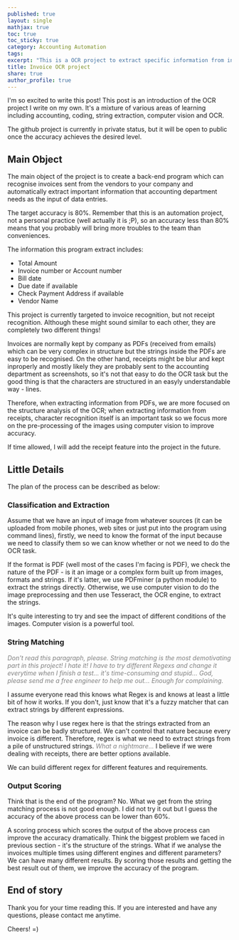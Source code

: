 ```yaml
---
published: true
layout: single
mathjax: true
toc: true
toc_sticky: true
category: Accounting Automation
tags:
excerpt: "This is a OCR project to extract specific information from invoices/receipts"
title: Invoice OCR project
share: true
author_profile: true
---
```


I'm so excited to write this post! This post is an introduction of the OCR project I write on my own. It's a mixture of various areas of learning including accounting, coding, string extraction, computer vision and OCR.

The github project is currently in private status, but it will be open to public once the accuracy achieves the desired level.

## Main Object
The main object of the project is to create a back-end program which can recognise invoices sent from the vendors to your company and automatically extract important information that accounting department needs as the input of data entries.

The target accuracy is 80%. Remember that this is an automation project, not a personal practice (well actually it is ;P), so an accuracy less than 80% means that you probably will bring more troubles to the team than conveniences.

The information this program extract includes:
- Total Amount
- Invoice number or Account number
- Bill date
- Due date if available
- Check Payment Address if available
- Vendor Name


This project is currently targeted to invoice recognition, but not receipt recognition. Although these might sound similar to each other, they are completely two different things! 

Invoices are normally kept by company as PDFs (received from emails) which can be very complex in structure but the strings inside the PDFs are easy to be recognised. On the other hand, receipts might be blur and kept inproperly and mostly likely they are probably sent to the accounting department as screenshots, so it's not that easy to do the OCR task but the good thing is that the characters are structured in an easyly understandable way - lines.

Therefore, when extracting information from PDFs, we are more focused on the structure analysis of the OCR; when extracting information from receipts, character recognition itself is an important task so we focus more on the pre-processing of the images using computer vision to improve accuracy.

If time allowed, I will add the receipt feature into the project in the future.

## Little Details
The plan of the process can be described as below:

### Classification and Extraction
Assume that we have an input of image from whatever sources (it can be uploaded from mobile phones, web sites or just put into the program using command lines), firstly, we need to know the format of the input because we need to classify them so we can know whether or not we need to do the OCR task.

If the format is PDF (well most of the cases I'm facing is PDF), we check the nature of the PDF - is it an image or a complex form built up from images, formats and strings. If it's latter, we use PDFminer (a python module) to extract the strings directly. Otherwise, we use computer vision to do the image preprocessing and then use Tesseract, the OCR engine, to extract the strings.

It's quite interesting to try and see the impact of different conditions of the images. Computer vision is a powerful tool.

### String Matching
<span style = "color: grey">*Don't read this paragraph, please. String matching is the most demotivating part in this project! I hate it! I have to try different Regexs and change it everytime when I finish a test... it's time-consuming and stupid... God, please send me a free engineer to help me out... Enough for complaining.*</span>

I assume everyone read this knows what Regex is and knows at least a little bit of how it works. If you don't, just know that it's a fuzzy matcher that can extract strings by different expressions.

The reason why I use regex here is that the strings extracted from an invoice can be badly structured. We can't control that nature because every invoice is different. Therefore, regex is what we need to extract strings from a pile of unstructured strings. <span style = "color: grey">*What a nightmare...*</span> I believe if we were dealing with receipts, there are better options available.

We can build different regex for different features and requirements.

### Output Scoring
Think that is the end of the program? No. What we get from the string matching process is not good enough. I did not try it out but I guess the accuracy of the above process can be lower than 60%.

A scoring process which scores the output of the above process can improve the accuracy dramatically. Think the biggest problem we faced in previous section - it's the structure of the strings. What if we analyse the invoices multiple times using different engines and different parameters? We can have many different results. By scoring those results and getting the best result out of them, we improve the accuracy of the program.

## End of story

Thank you for your time reading this. If you are interested and have any questions, please contact me anytime.

Cheers! =)







